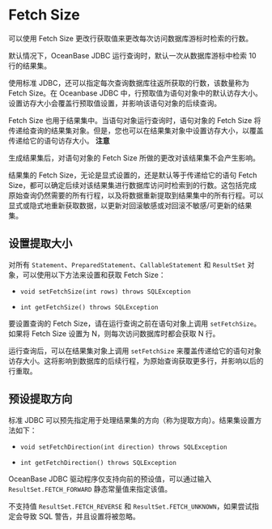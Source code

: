 Fetch Size 
===============================

可以使用 Fetch Size 更改行获取值来更改每次访问数据库游标时检索的行数。

默认情况下，OceanBase JDBC 运行查询时，默认一次从数据库游标中检索 10 行的结果集。

使用标准 JDBC，还可以指定每次查询数据库往返所获取的行数，该数量称为 Fetch Size。在 Oceanbase JDBC 中，行预取值为语句对象中的默认访存大小。设置访存大小会覆盖行预取值设置，并影响该语句对象的后续查询。

Fetch Size 也用于结果集中。当语句对象运行查询时，语句对象的 Fetch Size 将传递给查询的结果集对象。但是，您也可以在结果集对象中设置访存大小，以覆盖传递给它的语句访存大小。
**注意**



生成结果集后，对语句对象的 Fetch Size 所做的更改对该结果集不会产生影响。

结果集的 Fetch Size，无论是显式设置的，还是默认等于传递给它的语句 Fetch Size，都可以确定后续对该结果集进行数据库访问时检索到的行数。这包括完成原始查询仍然需要的所有行程，以及将数据重新提取到结果集中的所有行程。可以显式或隐式地重新获取数据，以更新对回滚敏感或对回滚不敏感/可更新的结果集。

设置提取大小 
------------------------

对所有 `Statement`、`PreparedStatement`、`CallableStatement` 和 `ResultSet` 对象，可以使用以下方法来设置和获取 Fetch Size：

* `void setFetchSize(int rows) throws SQLException`

  

* `int getFetchSize() throws SQLException`

  




要设置查询的 Fetch Size，请在运行查询之前在语句对象上调用 `setFetchSize`。如果将 Fetch Size 设置为 N，则每次访问数据库时都会获取 N 行。

运行查询后，可以在结果集对象上调用 `setFetchSize` 来覆盖传递给它的语句对象访存大小。这将影响到数据库的后续行程，为原始查询获取更多行，并影响以后的行重取。

预设提取方向 
------------------------

标准 JDBC 可以预先指定用于处理结果集的方向（称为提取方向）。结果集设置方法如下：

* `void setFetchDirection(int direction) throws SQLException`

  

* `int getFetchDirection() throws SQLException`

  




OceanBase JDBC 驱动程序仅支持向前的预设值，可以通过输入 `ResultSet.FETCH_FORWARD` 静态常量值来指定该值。

不支持值 `ResultSet.FETCH_REVERSE` 和 `ResultSet.FETCH_UNKNOWN`，如果尝试指定会导致 SQL 警告，并且设置将被忽略。
